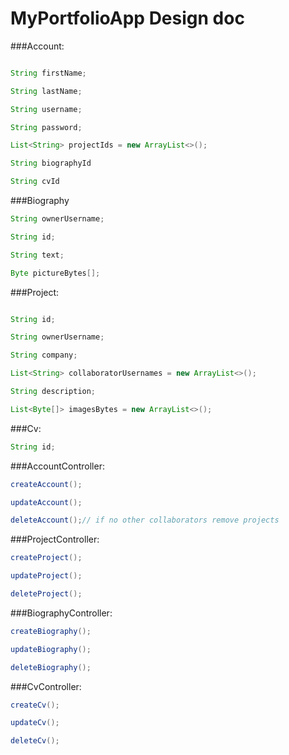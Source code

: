 MyPortfolioApp Design doc
==============

###Account:

```Java

String firstName;

String lastName;

String username;

String password;

List<String> projectIds = new ArrayList<>();

String biographyId

String cvId
```



###Biography

```Java
String ownerUsername;

String id;

String text;

Byte pictureBytes[];
```



###Project:
```Java

String id;

String ownerUsername;

String company;

List<String> collaboratorUsernames = new ArrayList<>();

String description;

List<Byte[]> imagesBytes = new ArrayList<>();
```


###Cv:
```Java
String id;
```






###AccountController:
```Java
createAccount();

updateAccount();

deleteAccount();// if no other collaborators remove projects
```


###ProjectController:
```Java
createProject();

updateProject();

deleteProject();
```


###BiographyController:
```Java
createBiography();

updateBiography();

deleteBiography();
```




###CvController:
```Java
createCv();

updateCv();

deleteCv();
```
